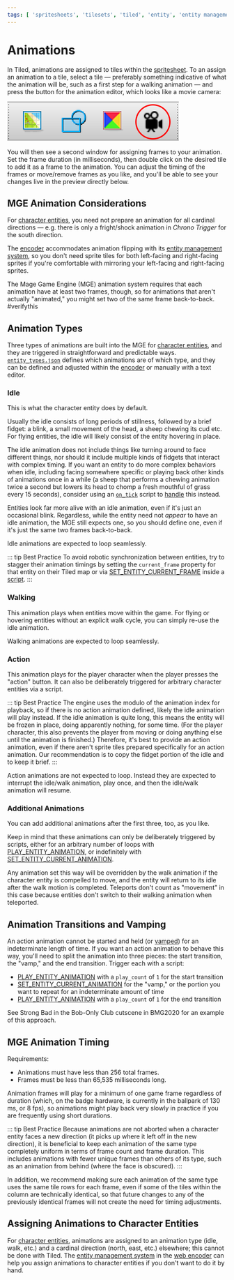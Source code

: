 ```yaml
---
tags: [ 'spritesheets', 'tilesets', 'tiled', 'entity', 'entity management system', 'entity_types.json', 'handlers', 'frames' ]
---
```


# Animations

In Tiled, animations are assigned to tiles within the [spritesheet](tilesets). To an assign an animation to a tile, select a tile — preferably something indicative of what the animation will be, such as a first step for a walking animation — and press the button for the animation editor, which looks like a movie camera:

![the fourth icon is a movie camera](media/tiled-animation-editor.png)

You will then see a second window for assigning frames to your animation. Set the frame duration (in milliseconds), then double click on the desired tile to add it as a frame to the animation. You can adjust the timing of the frames or move/remove frames as you like, and you'll be able to see your changes live in the preview directly below.

## MGE Animation Considerations

For [character entities](entity_types#character-entity), you need not prepare an animation for all cardinal directions — e.g. there is only a fright/shock animation in *Chrono Trigger* for the south direction.

The [encoder](encoder) accommodates animation flipping with its [entity management system](entity_management_system), so you don't need sprite tiles for both left-facing and right-facing sprites if you're comfortable with mirroring your left-facing and right-facing sprites.

The Mage Game Engine (MGE) animation system requires that each animation have at least two frames, though, so for animations that aren't actually "animated," you might set two of the same frame back-to-back. #verifythis

## Animation Types

Three types of animations are built into the MGE for [character entities](entity_types#character-entity), and they are triggered in straightforward and predictable ways. [`entity_types.json`](mage_folder#entity_types-json) defines which animations are of which type, and they can be defined and adjusted within the [encoder](encoder) or manually with a text editor.

### Idle

This is what the character entity does by default.

Usually the idle consists of long periods of stillness, followed by a brief fidget: a blink, a small movement of the head, a sheep chewing its cud etc. For flying entities, the idle will likely consist of the entity hovering in place.

The idle animation does not include things like turning around to face different things, nor should it include multiple kinds of fidgets that interact with complex timing. If you want an entity to do more complex behaviors when idle, including facing somewhere specific or playing back other kinds of animations once in a while (a sheep that performs a chewing animation twice a second but lowers its head to chomp a fresh mouthful of grass every 15 seconds), consider using an [`on_tick`](script_slots#on-tick) script to [handle](techniques/handlers) this instead.

Entities look far more alive with an idle animation, even if it's just an occasional blink. Regardless, while the entity need not *appear* to have an idle animation, the MGE still expects one, so you should define one, even if it's just the same two frames back-to-back.

Idle animations are expected to loop seamlessly.

::: tip Best Practice
To avoid robotic synchronization between entities, try to stagger their animation timings by setting the `current_frame` property for that entity on their Tiled map or via [SET_ENTITY_CURRENT_FRAME](actions/SET_ENTITY_CURRENT_FRAME) inside a [script](scripts).
:::

### Walking

This animation plays when entities move within the game. For flying or hovering entities without an explicit walk cycle, you can simply re-use the idle animation.

Walking animations are expected to loop seamlessly.

### Action

This animation plays for the player character when the player presses the "action" button. It can also be deliberately triggered for arbitrary character entities via a script.

::: tip Best Practice
The engine uses the modulo of the animation index for playback, so if there is no action animation defined, likely the idle animation will play instead. If the idle animation is quite long, this means the entity will be frozen in place, doing apparently nothing, for some time. (For the player character, this also prevents the player from moving or doing anything else until the animation is finished.) Therefore, it's best to provide an action animation, even if there aren't sprite tiles prepared specifically for an action animation. Our recommendation is to copy the fidget portion of the idle and to keep it brief.
:::

Action animations are not expected to loop. Instead they are expected to interrupt the idle/walk animation, play once, and then the idle/walk animation will resume.

### Additional Animations

You can add additional animations after the first three, too, as you like.

Keep in mind that these animations can only be deliberately triggered by scripts, either for an arbitrary number of loops with [PLAY_ENTITY_ANIMATION](actions/PLAY_ENTITY_ANIMATION), or indefinitely with [SET_ENTITY_CURRENT_ANIMATION](actions/SET_ENTITY_CURRENT_ANIMATION).

Any animation set this way will be overridden by the walk animation if the character entity is compelled to move, and the entity will return to its idle after the walk motion is completed. Teleports don't count as "movement" in this case because entities don't switch to their walking animation when teleported.

## Animation Transitions and Vamping

An action animation cannot be started and held (or [vamped](https://en.wikipedia.org/wiki/Ostinato#Musical_theater)) for an indeterminate length of time. If you want an action animation to behave this way, you'll need to split the animation into three pieces: the start transition, the "vamp," and the end transition. Trigger each with a script:

- [PLAY_ENTITY_ANIMATION](actions/PLAY_ENTITY_ANIMATION) with a `play_count` of `1` for the start transition
- [SET_ENTITY_CURRENT_ANIMATION](actions/SET_ENTITY_CURRENT_ANIMATION) for the "vamp," or the portion you want to repeat for an indeterminate amount of time
- [PLAY_ENTITY_ANIMATION](actions/PLAY_ENTITY_ANIMATION) with a `play_count` of `1` for the end transition

See Strong Bad in the Bob-Only Club cutscene in BMG2020 for an example of this approach.

## MGE Animation Timing

Requirements:

- Animations must have less than 256 total frames.
- Frames must be less than 65,535 milliseconds long.

Animation frames will play for a minimum of one game frame regardless of duration (which, on the badge hardware, is currently in the ballpark of 130 ms, or 8 fps), so animations might play back very slowly in practice if you are frequently using short durations.

::: tip Best Practice
Because animations are not aborted when a character entity faces a new direction (it picks up where it left off in the new direction), it is beneficial to keep each animation of the same type completely uniform in terms of frame count and frame duration. This includes animations with fewer unique frames than others of its type, such as an animation from behind (where the face is obscured).
:::

In addition, we recommend making sure each animation of the same type uses the same tile rows for each frame, even if some of the tiles within the column are technically identical, so that future changes to any of the previously identical frames will not create the need for timing adjustments.

## Assigning Animations to Character Entities

For [character entities](entity_types#character-entity), animations are assigned to an animation type (idle, walk, etc.) and a cardinal direction (north, east, etc.) elsewhere; this cannot be done with Tiled. The [entity management system](entity_management_system) in the [web encoder](encoder#web-encoder) can help you assign animations to character entities if you don't want to do it by hand.
